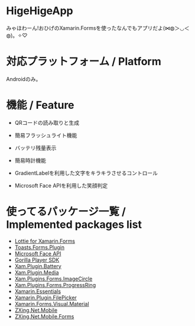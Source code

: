 # HigeHigeApp

みゃほわーん!おひげのXamarin.Formsを使ったなんでもアプリだよ(⋈◍＞◡＜◍)。✧♡

# 対応プラットフォーム / Platform

Androidのみ。

# 機能 / Feature

- QRコードの読み取りと生成

- 簡易フラッシュライト機能

- バッテリ残量表示

- 簡易時計機能

- GradientLabelを利用した文字をキラキラさせるコントロール

- Microsoft Face APIを利用した笑顔判定

# 使ってるパッケージ一覧 / Implemented packages list

- [Lottie for Xamarin.Forms](https://github.com/martijn00/LottieXamarin)
- [Toasts.Forms.Plugin](https://github.com/EgorBo/Toasts.Forms.Plugin)
- [Microsoft Face API](https://github.com/torutek/Cognitive-Face-Windows)
- [Gorilla Player SDK](https://www.nuget.org/packages/UXDivers.GorillaPlayer.SDK/1.5.0)
- [Xam.Plugin.Battery](https://github.com/jamesmontemagno/BatteryPlugin)
- [Xam.Plugin.Media](https://github.com/jamesmontemagno/MediaPlugin)
- [Xam.Plugins.Forms.ImageCircle](https://github.com/jamesmontemagno/ImageCirclePlugin)
- [Xam.Plugins.Forms.ProgressRing](https://github.com/AndreasHennig/ProgressRingPlugin)
- [Xamarin.Essentials](https://www.nuget.org/packages/Xamarin.Essentials/1.1.0)
- [Xamarin.Plugin.FilePicker](https://github.com/jfversluis/FilePicker-Plugin-for-Xamarin-and-Windows)
- [Xamarin.Forms.Visual.Material](https://www.nuget.org/packages/Xamarin.Forms.Visual.Material/4.0.0.346134-pre9)
- [ZXing.Net.Mobile](https://github.com/Redth/ZXing.Net.Mobile)
- [ZXing.Net.Mobile.Forms](https://github.com/Redth/ZXing.Net.Mobile)
